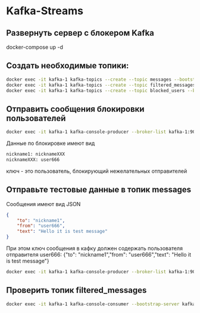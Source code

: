 # Kafka-Streams

## Развернуть сервер с блокером Kafka

docker-compose up -d

## Создать необходимые топики:

```bash
docker exec -it kafka-1 kafka-topics --create --topic messages --bootstrap-server kafka-1:9092 --partitions 1 --replication-factor 1
docker exec -it kafka-1 kafka-topics --create --topic filtered_messages --bootstrap-server kafka-1:9092 --partitions 1 --replication-factor 1
docker exec -it kafka-1 kafka-topics --create --topic blocked_users --bootstrap-server kafka-1:9092 --partitions 1 --replication-factor 1
```

## Отправить сообщения блокировки пользователей

```bash
docker exec -it kafka-1 kafka-console-producer --broker-list kafka-1:9092 --topic blocked_users --property "parse.key=true" --property "key.separator=:"
```

Данные по блокировке имеют вид
```bash
nickname1: nicknameXXX
nicknameXXX: user666
```

ключ - это пользователь, блокирующий нежелательных отправителей

## Отправьте тестовые данные в топик messages
Сообщения имеют вид JSON
```json
{
    "to": "nickname1",
    "from": "user666",
    "text": "Hello it is test message"
}
```
При этом ключ сообщения в кафку должен содержать пользователя отправителя
user666: {"to": "nickname1","from": "user666","text": "Hello it is test message"}

```bash
docker exec -it kafka-1 kafka-console-producer --broker-list kafka-1:9092 --topic messages --property "parse.key=true" --property "key.separator=:"
```

## Проверить топик filtered_messages

```bash
docker exec -it kafka-1 kafka-console-consumer --bootstrap-server kafka-1:9092 --topic filtered_messages --from-beginning
```